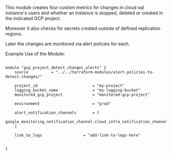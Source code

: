 This module creates four custom metrics for changes in cloud sql instance's users and whether an instance is stopped, deleted or created in the indicated GCP project.

Moreover it also checks for secrets created outside of defined replication regions.

Later the changes are monitored via alert policies for each.

Example Use of the Module:

```hcl

module "gcp_project_detect_changes_alerts" {
    source          = "../../terraform-modules/alert-policies-to-detect-changes/"

    project_id                        = "my-project"
    logging_bucket_name               = "my-logging-bucket"
    monitored_gcp_project             = "monitored-gcp-project"

    environment                       = "prod"

    alert_notification_channels       = [
        google_monitoring_notification_channel.cloud_infra_notification_channel.name
    ]

    link_to_logs                  = "add-link-to-logs-here"


}
```
